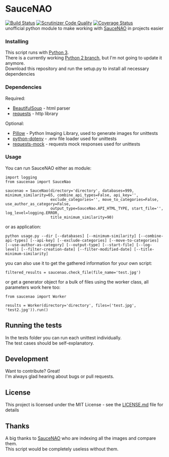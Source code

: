 # SauceNAO
[![Build Status](https://travis-ci.org/DaRealFreak/saucenao.svg?branch=master)](https://travis-ci.org/DaRealFreak/saucenao)
[![Scrutinizer Code Quality](https://scrutinizer-ci.com/g/DaRealFreak/saucenao/badges/quality-score.png?b=master)](https://scrutinizer-ci.com/g/DaRealFreak/saucenao/?branch=master)
[![Coverage Status](https://coveralls.io/repos/github/DaRealFreak/saucenao/badge.svg?branch=master)](https://coveralls.io/github/DaRealFreak/saucenao?branch=master)  
unofficial python module to make working with [SauceNAO](https://www.saucenao.com) in projects easier

### Installing
This script runs with [Python 3](https://www.python.org).  
There is a currently working [Python 2 branch](https://github.com/DaRealFreak/saucenao/tree/Python-2.x), but I'm not going to update it anymore.  
Download this repository and run the setup.py to install all necessary dependencies

### Dependencies
Required:
* [BeautifulSoup](https://www.crummy.com/software/BeautifulSoup) - html parser
* [requests](https://github.com/requests/requests) - http library

Optional:
* [Pillow](https://python-pillow.org) - Python Imaging Library, used to generate images for unittests
* [python-dotenv](https://github.com/theskumar/python-dotenv) - .env file loader used for unittests
* [requests-mock](https://pypi.python.org/pypi/requests-mock) - requests mock responses used for unittests

### Usage
You can run SauceNAO either as module:
```
import logging
from saucenao import SauceNao

saucenao = SauceNao(directory='directory', databases=999, minimum_similarity=65, combine_api_types=False, api_key='',
                    exclude_categories='', move_to_categories=False,  use_author_as_category=False,
                    output_type=SauceNao.API_HTML_TYPE, start_file='', log_level=logging.ERROR,
                    title_minimum_similarity=90)
```
or as application:
```
python usage.py --dir [--databases] [--minimum-similarity] [--combine-api-types] [--api-key] [--exclude-categories] [--move-to-categories] [--use-author-as-category] [--output-type] [--start-file] [--log-level] [--filter-creation-date] [--filter-modified-date] [--title-minimum-similarity]
```
you can also use it to get the gathered information for your own script:
```
filtered_results = saucenao.check_file(file_name='test.jpg')
```
or get a generator object for a bulk of files using the worker class, all parameters work here too:
```
from saucenao import Worker

results = Worker(directory='directory', files=('test.jpg', 'test2.jpg')).run()
```

## Running the tests
In the tests folder you can run each unittest individually.  
The test cases should be self-explanatory.

## Development
Want to contribute? Great!  
I'm always glad hearing about bugs or pull requests.

## License
This project is licensed under the MIT License - see the [LICENSE.md](LICENSE.md) file for details

## Thanks
A big thanks to [SauceNAO](https://www.saucenao.com) who are indexing all the images and compare them.  
This script would be completely useless without them.